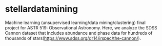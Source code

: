 # stellardatamining
Machine learning (unsupervised learning/data mining/clustering) final project for ASTR 519: Observational Astronomy. Here, we analyze the SDSS Cannon dataset that includes abundance and phase data for hundreds of thousands of stars(https://www.sdss.org/dr14/irspec/the-cannon/).
